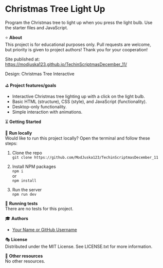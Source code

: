 # Christmas Tree Light Up

Program the Christmas tree to light up when you press the light bulb. Use the starter files and JavaScript.

⭐ **About**  
This project is for educational purposes only. Pull requests are welcome, but priority is given to project authors! Thank you for your cooperation!

Site published at: https://modjuska123.github.io/TechinScriptmasDecember_11/

Design: Christmas Tree Interactive

⛳ **Project features/goals**  
- Interactive Christmas tree lighting up with a click on the light bulb.
- Basic HTML (structure), CSS (style), and JavaScript (functionality).
- Desktop-only functionality.
- Simple interaction with animations.

⏳ **Getting Started**  

🚵 **Run locally**  
Would like to run this project locally? Open the terminal and follow these steps:

1. Clone the repo  
   `git clone https://github.com/ModJuska123/TechinScriptmasDecember_11`

2. Install NPM packages  
   `npm i`  
   or  
   `npm install`

3. Run the server  
   `npm run dev`

🛝 **Running tests**  
There are no tests for this project.

🎓 **Authors**  
- [Your Name or GitHub Username](https://github.com/ModJuska123)

🎭 **License**  
Distributed under the MIT License. See LICENSE.txt for more information.

🎎 **Other resources**  
No other resources.